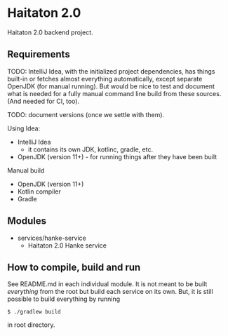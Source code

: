 # Haitaton 2.0
Haitaton 2.0 backend project.

## Requirements

TODO: IntelliJ Idea, with the initialized project dependencies, has things built-in or fetches almost
everything automatically, except separate OpenJDK (for manual running). But would be nice to test
and document what is needed for a fully manual command line build from these sources. (And needed for
CI, too).

TODO: document versions (once we settle with them).

Using Idea:
* IntelliJ Idea
   * it contains its own JDK, kotlinc, gradle, etc.
* OpenJDK (version 11+) - for running things after they have been built

Manual build
* OpenJDK (version 11+)
* Kotlin compiler
* Gradle

## Modules

* services/hanke-service
    * Haitaton 2.0 Hanke service

## How to compile, build and run

See README.md in each individual module. It is not meant to be built *everything* from the root but build each service on its own.
But, it is still possible to build everything by running
```
$ ./gradlew build
```
in root directory.